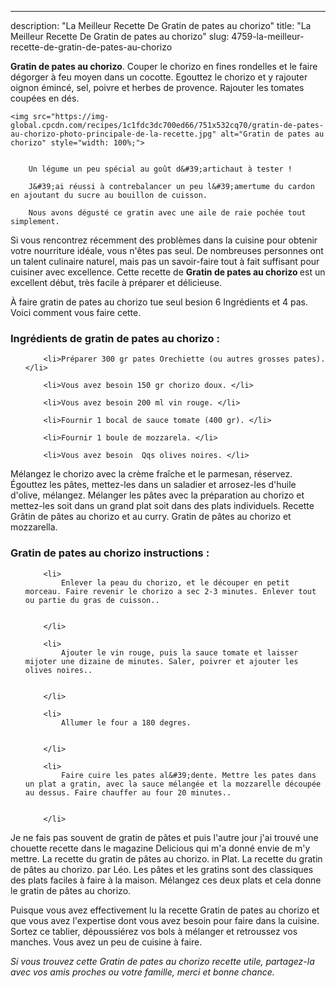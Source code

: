 ---
description: "La Meilleur Recette De Gratin de pates au chorizo"
title: "La Meilleur Recette De Gratin de pates au chorizo"
slug: 4759-la-meilleur-recette-de-gratin-de-pates-au-chorizo

<p>
	<strong>Gratin de pates au chorizo</strong>. 
	Couper le chorizo en fines rondelles et le faire dégorger à feu moyen dans un cocotte. Egouttez le chorizo et y rajouter oignon émincé, sel, poivre et herbes de provence. Rajouter les tomates coupées en dés.
</p>
<p>
	
	<img src="https://img-global.cpcdn.com/recipes/1c1fdc3dc700ed66/751x532cq70/gratin-de-pates-au-chorizo-photo-principale-de-la-recette.jpg" alt="Gratin de pates au chorizo" style="width: 100%;">
	
	
		Un légume un peu spécial au goût d&#39;artichaut à tester !
	
		J&#39;ai réussi à contrebalancer un peu l&#39;amertume du cardon en ajoutant du sucre au bouillon de cuisson.
	
		Nous avons dégusté ce gratin avec une aile de raie pochée tout simplement.
	
</p>

Si vous rencontrez récemment des problèmes dans la cuisine pour obtenir votre nourriture idéale, vous n'êtes pas seul. De nombreuses personnes ont un talent culinaire naturel, mais pas un savoir-faire tout à fait suffisant pour cuisiner avec excellence. Cette recette de <strong> Gratin de pates au chorizo </strong> est un excellent début, très facile à préparer et délicieuse.

<!--inarticleads1-->

À faire gratin de pates au chorizo tue seul besion 6 Ingrédients et 4 pas. Voici comment vous faire cette.

<h3>Ingrédients de gratin de pates au chorizo :</h3>

<ol>
	
		<li>Préparer 300 gr pates Orechiette (ou autres grosses pates). </li>
	
		<li>Vous avez besoin 150 gr chorizo doux. </li>
	
		<li>Vous avez besoin 200 ml vin rouge. </li>
	
		<li>Fournir 1 bocal de sauce tomate (400 gr). </li>
	
		<li>Fournir 1 boule de mozzarela. </li>
	
		<li>Vous avez besoin  Qqs olives noires. </li>
	
</ol>

Mélangez le chorizo avec la crème fraîche et le parmesan, réservez. Égouttez les pâtes, mettez-les dans un saladier et arrosez-les d&#39;huile d&#39;olive, mélangez. Mélanger les pâtes avec la préparation au chorizo et mettez-les soit dans un grand plat soit dans des plats individuels. Recette Grâtin de pâtes au chorizo et au curry. Gratin de pâtes au chorizo et mozzarella. 

<!--inarticleads2-->

<h3>Gratin de pates au chorizo instructions :</h3>

<ol>
	
		<li>
			Enlever la peau du chorizo, et le découper en petit morceau. Faire revenir le chorizo a sec 2-3 minutes. Enlever tout ou partie du gras de cuisson..
			
			
		</li>
	
		<li>
			Ajouter le vin rouge, puis la sauce tomate et laisser mijoter une dizaine de minutes. Saler, poivrer et ajouter les olives noires..
			
			
		</li>
	
		<li>
			Allumer le four a 180 degres.
			
			
		</li>
	
		<li>
			Faire cuire les pates al&#39;dente. Mettre les pates dans un plat a gratin, avec la sauce mélangée et la mozzarelle découpée au dessus. Faire chauffer au four 20 minutes..
			
			
		</li>
	
</ol>

Je ne fais pas souvent de gratin de pâtes et puis l&#39;autre jour j&#39;ai trouvé une chouette recette dans le magazine Delicious qui m&#39;a donné envie de m&#39;y mettre. La recette du gratin de pâtes au chorizo. in Plat. La recette du gratin de pâtes au chorizo. par Léo. Les pâtes et les gratins sont des classiques des plats faciles à faire à la maison. Mélangez ces deux plats et cela donne le gratin de pâtes au chorizo. 

<!--inarticleads1-->

<p>
Puisque vous avez effectivement lu la recette Gratin de pates au chorizo et que vous avez l'expertise dont vous avez besoin pour faire dans la cuisine. Sortez ce tablier, dépoussiérez vos bols à mélanger et retroussez vos manches. Vous avez un peu de cuisine à faire.
</p>

<p>
<i>Si vous trouvez cette Gratin de pates au chorizo recette utile, partagez-la avec vos amis proches ou votre famille, merci et bonne chance.</i>
</p>
